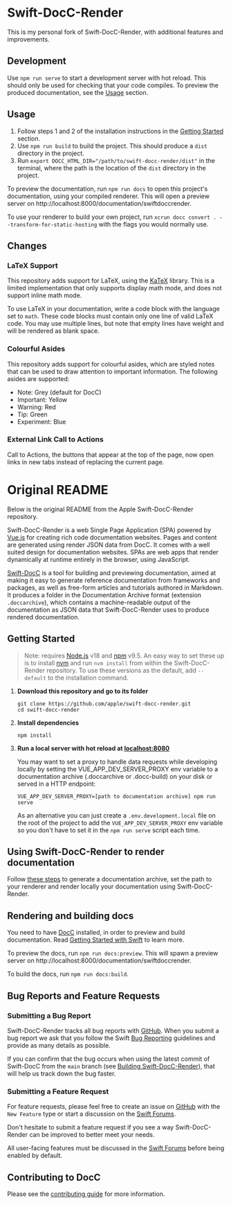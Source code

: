 # Swift-DocC-Render

This is my personal fork of Swift-DocC-Render, with additional features and improvements.

## Development

Use `npm run serve` to start a development server with hot reload. This should only be used for checking that
your code compiles. To preview the produced documentation, see the [Usage](#usage) section.

## Usage

1. Follow steps 1 and 2 of the installation instructions in the [Getting Started](#getting-started) section.
2. Use `npm run build` to build the project. This should produce a `dist` directory in the project.
3. Run `export DOCC_HTML_DIR="/path/to/swift-docc-render/dist"` in the terminal, where the path is the location 
of the `dist` directory in the project.

To preview the documentation, run `npm run docs` to open this project's documentation, using your compiled
renderer. This will open a preview server on http://localhost:8000/documentation/swiftdoccrender.

To use your renderer to build your own project, run `xcrun docc convert . --transform-for-static-hosting` 
with the flags you would normally use.

## Changes

### LaTeX Support

This repository adds support for LaTeX, using the [KaTeX](https://katex.org/) library. This is
a limited implementation that only supports display math mode, and does not support inline math mode.

To use LaTeX in your documentation, write a code block with the language set to `math`. These code
blocks must contain only one line of valid LaTeX code. You may use multiple lines, but note that empty
lines have weight and will be rendered as blank space.

### Colourful Asides

This repository adds support for colourful asides, which are styled notes that can be used to draw
attention to important information. The following asides are supported:
- Note: Grey (default for DocC)
- Important: Yellow
- Warning: Red
- Tip: Green
- Experiment: Blue

### External Link Call to Actions
Call to Actions, the buttons that appear at the top of the page, now open links in new tabs instead of
replacing the current page.

# Original README

Below is the original README from the Apple Swift-DocC-Render repository.

Swift-DocC-Render is a web Single Page Application (SPA) powered by [Vue.js](https://vuejs.org/) for creating rich code documentation websites. Pages and content are generated using render JSON data from DocC. It comes with a well suited design for documentation websites.
SPAs are web apps that render dynamically at runtime entirely in the browser, using JavaScript.

[Swift-DocC](https://github.com/apple/swift-docc) is a tool for building and previewing documentation, aimed at making it easy to generate reference documentation from frameworks and packages, as well as free-form articles and tutorials authored in Markdown. It produces a folder in the Documentation Archive format (extension `.doccarchive`), which contains a machine-readable output of the documentation as JSON data that Swift-DocC-Render uses to produce rendered documentation.

## Getting Started

> Note: requires [Node.js](https://nodejs.org/en/download/) v18
> and [npm](https://www.npmjs.com/package/npm) v9.5. An easy way to set these up is to install
> [nvm](https://github.com/nvm-sh/nvm) and run `nvm install` from within the Swift-DocC-Render
> repository. To use these versions as the default, add `--default` to the installation command.

1. **Download this repository and go to its folder**

    ```shell
    git clone https://github.com/apple/swift-docc-render.git
    cd swift-docc-render
    ```

2. **Install dependencies**

    ```shell
    npm install
    ```

3. **Run a local server with hot reload at [localhost:8080](http://localhost:8080/)**

    You may want to set a proxy to handle data requests while developing locally by setting the VUE_APP_DEV_SERVER_PROXY env variable to a documentation archive (.doccarchive or .docc-build) on your disk or served in a HTTP endpoint:

    ```shell
    VUE_APP_DEV_SERVER_PROXY=[path to documentation archive] npm run serve
    ```

    As an alternative you can just create a `.env.development.local` file on the root of the project to add the `VUE_APP_DEV_SERVER_PROXY` env variable so you don't have to set it in the `npm run serve` script each time.

## Using Swift-DocC-Render to render documentation

Follow [these steps](https://github.com/apple/swift-docc#using-docc-to-build-and-preview-documentation) to generate a documentation archive, set the path to your renderer and render locally your documentation using Swift-DocC-Render.

## Rendering and building docs

You need to have [DocC](https://swift.org/documentation/docc) installed, in order to preview and build documentation. Read [Getting Started with Swift](https://www.swift.org/getting-started/) to learn more.

To preview the docs, run `npm run docs:preview`. This will spawn a preview server on http://localhost:8000/documentation/swiftdoccrender.

To build the docs, run `npm run docs:build`.

## Bug Reports and Feature Requests

### Submitting a Bug Report

Swift-DocC-Render tracks all bug reports with [GitHub](https://github.com/apple/swift-docc-render/issues).
When you submit a bug report we ask that you follow the
Swift [Bug Reporting](https://swift.org/contributing/#reporting-bugs) guidelines
and provide as many details as possible.

If you can confirm that the bug occurs when using the latest commit of Swift-DocC
from the `main` branch (see [Building Swift-DocC-Render](/CONTRIBUTING.md#build-and-run-swift-docc-render)),
that will help us track down the bug faster.

### Submitting a Feature Request

For feature requests, please feel free to create an issue
on [GitHub](https://github.com/apple/swift-docc-render/issues/new?assignees=&labels=New+Feature&projects=&template=FEATURE_REQUEST.yml) with the `New Feature` type
or start a discussion on the [Swift Forums](https://forums.swift.org/c/development/swift-docc).

Don't hesitate to submit a feature request if you see a way
Swift-DocC-Render can be improved to better meet your needs.

All user-facing features must be discussed
in the [Swift Forums](https://forums.swift.org/c/development/swift-docc)
before being enabled by default.

## Contributing to DocC

Please see the [contributing guide](/CONTRIBUTING.md) for more information.

<!-- Copyright (c) 2021 Apple Inc and the Swift Project authors. All Rights Reserved. -->
